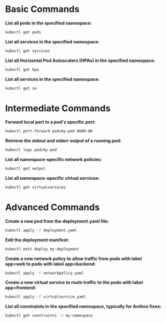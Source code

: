 
# Basic Commands

**List all pods in the specified namespace:**
```bash
kubectl get pods
```

**List all services in the specified namespace:**
```bash
kubectl get services
```

**List all Horizontal Pod Autoscalers (HPAs) in the specified namespace:**
```bash
kubectl get hpa
```
**List all services in the specified namespace:**
```bash
kubectl get se
```

# Intermediate Commands

**Forward local port to a pod's specific port:**
```bash
kubectl port-forward pod/my-pod 8080:80
```

**Retrieve the stdout and stderr output of a running pod:**
```bash
kubectl logs pod/my-pod
```

**List all namespace-specific network policies:**
```bash
kubectl get netpol
```

**List all namespace-specific virtual services:**
```bash
kubectl get virtualservices
```

#  Advanced Commands

**Create a new pod from the deployment.yaml file:**
```bash
kubectl apply -f deployment.yaml
```

**Edit the deployment manifest:**
```bash
kubectl edit deploy my-deployment
```

**Create a new network policy to allow traffic from pods with label app=web to pods with label app=backend:**
```bash
kubectl apply -f networkpolicy.yaml
```

**Create a new virtual service to route traffic to the pods with label app=frontend:**
```bash
kubectl apply -f virtualservice.yaml
```

**List all constraints in the specified namespace, typically for Anthos fixes:**
```bash
kubectl get constraints -n my-namespace
```

